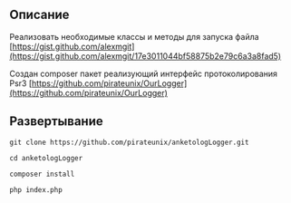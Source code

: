 ## Описание
Реализовать необходимые классы и методы для запуска файла [https://gist.github.com/alexmgit](https://gist.github.com/alexmgit/17e3011044bf58875b2e79c6a3a8fad5)

Создан composer пакет реализующий интерфейс протоколирования Psr3 [https://github.com/pirateunix/OurLogger](https://github.com/pirateunix/OurLogger)

## Развертывание

```git clone https://github.com/pirateunix/anketologLogger.git```

```cd anketologLogger```

```composer install```

```php index.php```
